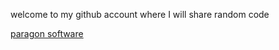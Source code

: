 welcome to my github account where I will share random code

[paragon software](./paragon/README.md)
